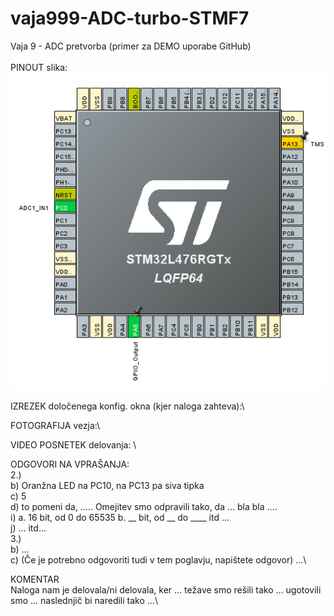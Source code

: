 # vaja999-ADC-turbo-STMF7
Vaja 9 - ADC pretvorba (primer za DEMO uporabe GitHub)\
\
PINOUT slika:\
![pinout](https://github.com/vasjamarkic/vaja999-ADC-turbo-STMF7/blob/main/pinout.png)

IZREZEK določenega konfig. okna (kjer naloga zahteva):\


FOTOGRAFIJA vezja:\


VIDEO POSNETEK delovanja: \


ODGOVORI NA VPRAŠANJA:\
2.)\
b) Oranžna LED na PC10, na PC13 pa siva tipka\
c) 5\
d) to pomeni da, ..... Omejitev smo odpravili tako, da ... bla bla ....\
i) a. 16 bit, od 0 do 65535 b. __ bit, od __ do ____ itd ...\
j) ... itd...\
3.) \
b) ... \
c) (Če je potrebno odgovoriti tudi v tem poglavju, napištete odgovor) ...\

KOMENTAR\
Naloga nam je delovala/ni delovala, ker ... težave smo rešili tako ... ugotovili smo ... naslednjič bi naredili tako ...\
